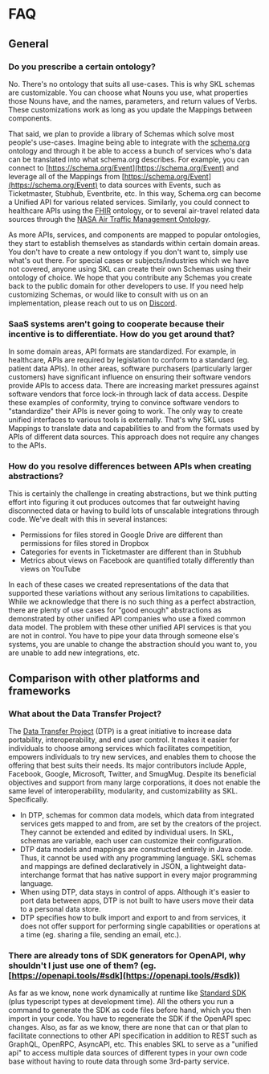 # FAQ

## General

### Do you prescribe a certain ontology?
No. There's no ontology that suits all use-cases. This is why SKL schemas are customizable. You can choose what Nouns you use, what properties those Nouns have, and the names, parameters, and return values of Verbs. These customizations work as long as you update the Mappings between components. 

That said, we plan to provide a library of Schemas which solve most people's use-cases. Imagine being able to integrate with the [schema.org](https://schema.org) ontology and through it be able to access a bunch of services who's data can be translated into what schema.org describes. For example, you can connect to [https://schema.org/Event](https://schema.org/Event) and leverage all of the Mappings from [https://schema.org/Event](https://schema.org/Event) to data sources with Events, such as Ticketmaster, Stubhub, Eventbrite, etc. In this way, Schema.org can become a Unified API for various related services. Similarly, you could connect to healthcare APIs using the [FHIR](https://www.hl7.org/fhir/overview.html) ontology, or to several air-travel related data sources through the [NASA Air Traffic Management Ontology]([https://data.nasa.gov/ontologies/atmonto](https://data.nasa.gov/ontologies/atmonto)).

As more APIs, services, and components are mapped to popular ontologies, they start to establish themselves as standards within certain domain areas. You don't have to create a new ontology if you don't want to, simply use what's out there. For special cases or subjects/industries which we have not covered, anyone using SKL can create their own Schemas using their ontology of choice. We hope that you contribute any Schemas you create back to the public domain for other developers to use. If you need help customizing Schemas, or would like to consult with us on an implementation, please reach out to us on [Discord](https://discord.gg/stvfSB8kpG?ref=https://github.com/comake/skl-examples).

<!-- ### Why not just use code? -->

### SaaS systems aren't going to cooperate because their incentive is to differentiate. How do you get around that?
In some domain areas, API formats are standardized. For example, in healthcare, APIs are required by legislation to conform to a standard (eg. patient data APIs). In other areas, software purchasers (particularly larger customers) have significant influence on ensuring their software vendors provide APIs to access data. There are increasing market pressures against software vendors that force lock-in through lack of data access. Despite these examples of conformity, trying to convince software vendors to "standardize" their APIs is never going to work. The only way to create unified interfaces to various tools is externally. That's why SKL uses Mappings to translate data and capabilities to and from the formats used by APIs of different data sources. This approach does not require any changes to the APIs.

### How do you resolve differences between APIs when creating abstractions?
This is certainly the challenge in creating abstractions, but we think putting effort into figuring it out produces outcomes that far outweight having disconnected data or having to build lots of unscalable integrations through code. We've dealt with this in several instances:
-   Permissions for files stored in Google Drive are different than permissions for files stored in Dropbox
-   Categories for events in Ticketmaster are different than in Stubhub
-   Metrics about views on Facebook are quantified totally differently than views on YouTube

In each of these cases we created representations of the data that supported these variations without any serious limitations to capabilities. While we acknowledge that there is no such thing as a perfect abstraction, there are plenty of use cases for "good enough" abstractions as demonstrated by other unified API companies who use a fixed common data model. The problem with these other unified API services is that you are not in control. You have to pipe your data through someone else's systems, you are unable to change the abstraction should you want to, you are unable to add new integrations, etc.


## Comparison with other platforms and frameworks

### What about the Data Transfer Project?
The [Data Transfer Project](https://datatransferproject.dev/) (DTP) is a great initiative to increase data portability, interoperability, and end user control. It makes it easier for individuals to choose among services which facilitates competition, empowers individuals to try new services, and enables them to choose the offering that best suits their needs. Its major contributors include Apple, Facebook, Google, Microsoft, Twitter, and SmugMug. Despite its beneficial objectives and support from many large corporations, it does not enable the same level of interoperability, modularity, and customizability as SKL. Specifically.
- In DTP, schemas for common data models, which data from integrated services gets mapped to and from, are set by the creators of the project. They cannot be extended and edited by individual users. In SKL, schemas are variable, each user can customize their configuration.
- DTP data models and mappings are constructed entirely in Java code. Thus, it cannot be used with any programming language. SKL schemas and mappings are defined declaratively in JSON, a lightweight data-interchange format that has native support in every major programming language.
- When using DTP, data stays in control of apps. Although it's easier to port data between apps, DTP is not built to have users move their data to a personal data store.
- DTP specifies how to bulk import and export to and from services, it does not offer support for performing single capabilities or operations at a time (eg. sharing a file, sending an email, etc.).

### There are already tons of SDK generators for OpenAPI, why shouldn't I just use one of them? (eg. [https://openapi.tools/#sdk](https://openapi.tools/#sdk))
As far as we know, none work dynamically at runtime like [Standard SDK](https://www.comake.io/skl/sdk) (plus typescript types at development time). All the others you run a command to generate the SDK as code files before hand, which you then import in your code. You have to regenerate the SDK if the OpenAPI spec changes. Also, as far as we know, there are none that can or that plan to facilitate connections to other API specification in addition to REST such as GraphQL, OpenRPC, AsyncAPI, etc. This enables SKL to serve as a "unified api" to access multiple  data sources of different types in your own code base without having to route data through some 3rd-party service.